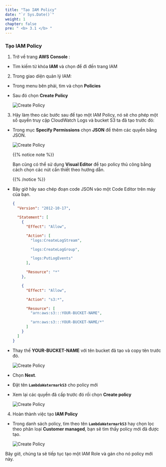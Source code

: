 ```yaml
---
title: "Tạo IAM Policy"
date: "`r Sys.Date()`"
weight: 1
chapter: false
pre: " <b> 3.1 </b> "
---
```


### Tạo IAM Policy

1. Trở về trang **AWS Console** :

- Tìm kiếm từ khóa **IAM** và chọn để đi đến trang IAM

2. Trong giao diện quản lý IAM:

- Trong menu bên phải, tìm và chọn **Policies**

- Sau đó chọn **Create Policy**

  ![Create Policy](/images/3-CreateIAMRole/startcreatepolicy.png?featherlight=false)

3. Hãy làm theo các bước sau để tạo một IAM Policy, nó sẽ cho phép một số quyền truy cập CloudWatch Logs và bucket S3 ta đã tạo trước đó:

- Trong mục **Specify Permissions** chọn **JSON** để thêm các quyền bằng JSON.

  ![Create Policy](/images/3-CreateIAMRole/startjson.png?featherlight=false)

  {{% notice note %}}

  Bạn cũng có thể sử dụng **Visual Editor** để tạo policy thủ công bằng cách chọn các nút cần thiết theo hướng dẫn.

  {{% /notice %}}

- Bây giờ hãy sao chép đoạn code JSON vào một Code Editor trên máy của bạn.

  ```json
  {
    "Version": "2012-10-17",

    "Statement": [
      {
        "Effect": "Allow",

        "Action": [
          "logs:CreateLogStream",

          "logs:CreateLogGroup",

          "logs:PutLogEvents"
        ],

        "Resource": "*"
      },

      {
        "Effect": "Allow",

        "Action": "s3:*",

        "Resource": [
          "arn:aws:s3:::YOUR-BUCKET-NAME",

          "arn:aws:s3:::YOUR-BUCKET-NAME/*"
        ]
      }
    ]
  }
  ```

- Thay thế **YOUR-BUCKET-NAME** với tên bucket đã tạo và copy tên trước đó.

  ![Create Policy](/images/3-CreateIAMRole/pastejson.png?featherlight=false)

- Chọn **Next**.

- Đặt tên **`LambdaWatermarkS3`** cho policy mới

- Xem lại các quyền đã cấp trước đó rồi chọn **Create policy**

  ![Create Policy](/images/3-CreateIAMRole/finishpolicy.png?featherlight=false)

4. Hoàn thành việc tạo **IAM Policy**

- Trong danh sách policy, tìm theo tên **`LambdaWatermarkS3`** hay chọn lọc theo phân loại **Customer managed**, bạn sẽ tìm thấy policy mới đã được tạo.

  ![Create Policy](/images/3-CreateIAMRole/donepolicy.png?featherlight=false)

Bây giờ, chúng ta sẽ tiếp tục tạo một IAM Role và gán cho nó policy mới này.
